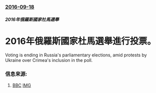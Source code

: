 ### [2016-09-18](/news/2016/09/18/index.md)

##### 2016年俄羅斯國家杜馬選舉
# 2016年俄羅斯國家杜馬選舉進行投票。 

Voting is ending in Russia's parliamentary elections, amid protests by Ukraine over Crimea's inclusion in the poll.


### 信息来源:

1. [BBC](http://www.bbc.co.uk/news/world-europe-37382850) [IMG](https://ichef.bbci.co.uk/news/1024/branded_news/11C19/production/_91292727_mediaitem91292616.jpg)

